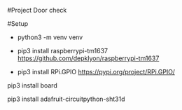 #Project
Door check

#Setup
* python3 -m venv venv

* pip3 install raspberrypi-tm1637
https://github.com/depklyon/raspberrypi-tm1637

* pip3 install RPi.GPIO
https://pypi.org/project/RPi.GPIO/

pip3 install board

pip3 install adafruit-circuitpython-sht31d

